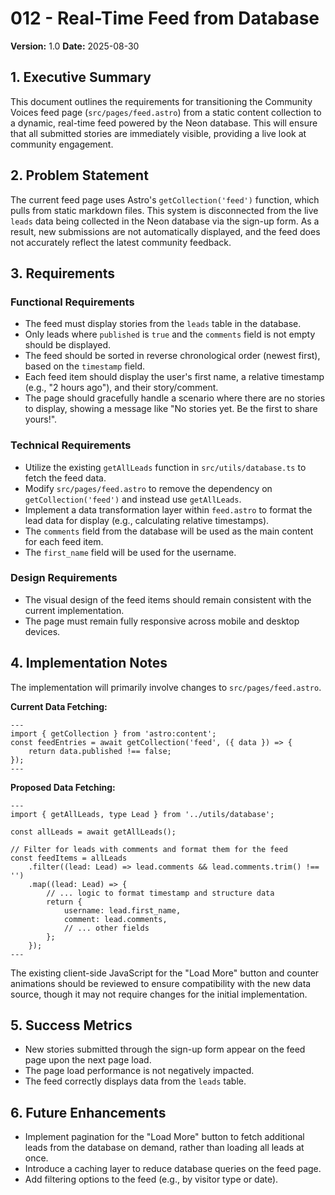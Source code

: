 # 012 - Real-Time Feed from Database

**Version:** 1.0
**Date:** 2025-08-30

## 1. Executive Summary

This document outlines the requirements for transitioning the Community Voices feed page (`src/pages/feed.astro`) from a static content collection to a dynamic, real-time feed powered by the Neon database. This will ensure that all submitted stories are immediately visible, providing a live look at community engagement.

## 2. Problem Statement

The current feed page uses Astro's `getCollection('feed')` function, which pulls from static markdown files. This system is disconnected from the live `leads` data being collected in the Neon database via the sign-up form. As a result, new submissions are not automatically displayed, and the feed does not accurately reflect the latest community feedback.

## 3. Requirements

### Functional Requirements

- The feed must display stories from the `leads` table in the database.
- Only leads where `published` is `true` and the `comments` field is not empty should be displayed.
- The feed should be sorted in reverse chronological order (newest first), based on the `timestamp` field.
- Each feed item should display the user's first name, a relative timestamp (e.g., "2 hours ago"), and their story/comment.
- The page should gracefully handle a scenario where there are no stories to display, showing a message like "No stories yet. Be the first to share yours!".

### Technical Requirements

- Utilize the existing `getAllLeads` function in `src/utils/database.ts` to fetch the feed data.
- Modify `src/pages/feed.astro` to remove the dependency on `getCollection('feed')` and instead use `getAllLeads`.
- Implement a data transformation layer within `feed.astro` to format the lead data for display (e.g., calculating relative timestamps).
- The `comments` field from the database will be used as the main content for each feed item.
- The `first_name` field will be used for the username.

### Design Requirements

- The visual design of the feed items should remain consistent with the current implementation.
- The page must remain fully responsive across mobile and desktop devices.

## 4. Implementation Notes

The implementation will primarily involve changes to `src/pages/feed.astro`.

**Current Data Fetching:**
```astro
---
import { getCollection } from 'astro:content';
const feedEntries = await getCollection('feed', ({ data }) => {
    return data.published !== false;
});
---
```

**Proposed Data Fetching:**
```astro
---
import { getAllLeads, type Lead } from '../utils/database';

const allLeads = await getAllLeads();

// Filter for leads with comments and format them for the feed
const feedItems = allLeads
    .filter((lead: Lead) => lead.comments && lead.comments.trim() !== '')
    .map((lead: Lead) => {
        // ... logic to format timestamp and structure data
        return {
            username: lead.first_name,
            comment: lead.comments,
            // ... other fields
        };
    });
---
```

The existing client-side JavaScript for the "Load More" button and counter animations should be reviewed to ensure compatibility with the new data source, though it may not require changes for the initial implementation.

## 5. Success Metrics

- New stories submitted through the sign-up form appear on the feed page upon the next page load.
- The page load performance is not negatively impacted.
- The feed correctly displays data from the `leads` table.

## 6. Future Enhancements

- Implement pagination for the "Load More" button to fetch additional leads from the database on demand, rather than loading all leads at once.
- Introduce a caching layer to reduce database queries on the feed page.
- Add filtering options to the feed (e.g., by visitor type or date).
